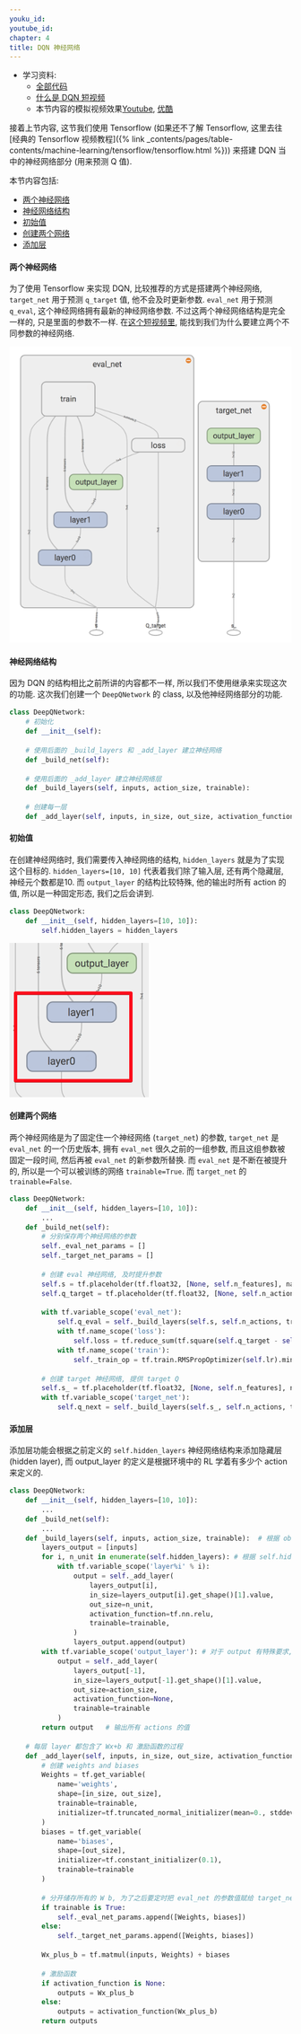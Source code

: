 ```yaml
---
youku_id: 
youtube_id: 
chapter: 4
title: DQN 神经网络
---
```


* 学习资料:
  * [全部代码](https://github.com/MorvanZhou/tutorials/tree/master/Reinforcement_learning_TUT/5_Deep_Q_Network)
  * [什么是 DQN 短视频](#)
  * 本节内容的模拟视频效果[Youtube](https://www.youtube.com/watch?v=cIb5BNaO85Y&index=4&list=PLXO45tsB95cLYyEsEylpPvTY-8ErPt2O_), [优酷](http://v.youku.com/v_show/id_XMTg3NTI2ODU2OA==.html)

接着上节内容, 这节我们使用 Tensorflow
(如果还不了解 Tensorflow, 这里去往
[经典的 Tensorflow 视频教程]({% link _contents/pages/table-contents/machine-learning/tensorflow/tensorflow.html %}))
来搭建 DQN 当中的神经网络部分 (用来预测 Q 值).



本节内容包括:

* [两个神经网络](#two-nets)
* [神经网络结构](#nn-structure)
* [初始值](#init)
* [创建两个网络](#net)
* [添加层](#layer)


<h4 class="tut-h4-pad" id="two-nets">两个神经网络</h4>

为了使用 Tensorflow 来实现 DQN, 比较推荐的方式是搭建两个神经网络, `target_net` 用于预测 `q_target` 值, 他不会及时更新参数.
`eval_net` 用于预测 `q_eval`, 这个神经网络拥有最新的神经网络参数. 不过这两个神经网络结构是完全一样的, 只是里面的参数不一样.
在[这个短视频里](#), 能找到我们为什么要建立两个不同参数的神经网络.

<img class="course-image" src="/static/results/rl/4-2-1.png">

<h4 class="tut-h4-pad" id="nn-structure">神经网络结构</h4>

因为 DQN 的结构相比之前所讲的内容都不一样, 所以我们不使用继承来实现这次的功能.
这次我们创建一个 `DeepQNetwork` 的 class, 以及他神经网络部分的功能.

```python
class DeepQNetwork:
    # 初始化
    def __init__(self):

    # 使用后面的 _build_layers 和 _add_layer 建立神经网络
    def _build_net(self):

    # 使用后面的 _add_layer 建立神经网络层
    def _build_layers(self, inputs, action_size, trainable):

    # 创建每一层
    def _add_layer(self, inputs, in_size, out_size, activation_function=None, trainable=True):
```

<h4 class="tut-h4-pad" id="init">初始值</h4>

在创建神经网络时, 我们需要传入神经网络的结构, `hidden_layers` 就是为了实现这个目标的.
`hidden_layers=[10, 10]` 代表着我们除了输入层, 还有两个隐藏层, 神经元个数都是10.
而 `output_layer` 的结构比较特殊, 他的输出时所有 action 的值, 所以是一种固定形态, 我们之后会讲到.

```python
class DeepQNetwork:
    def __init__(self, hidden_layers=[10, 10]):
        self.hidden_layers = hidden_layers
```

<img class="course-image" src="/static/results/rl/4-2-2.png">


<h4 class="tut-h4-pad" id="net">创建两个网络</h4>

两个神经网络是为了固定住一个神经网络 (`target_net`) 的参数, `target_net` 是 `eval_net` 的一个历史版本,
拥有 `eval_net` 很久之前的一组参数, 而且这组参数被固定一段时间, 然后再被 `eval_net` 的新参数所替换.
而 `eval_net` 是不断在被提升的, 所以是一个可以被训练的网络 `trainable=True`. 而 `target_net` 的 `trainable=False`.

```python
class DeepQNetwork:
    def __init__(self, hidden_layers=[10, 10]):
        ...
    def _build_net(self):
        # 分别保存两个神经网络的参数
        self._eval_net_params = []
        self._target_net_params = []

        # 创建 eval 神经网络, 及时提升参数
        self.s = tf.placeholder(tf.float32, [None, self.n_features], name='s')  # 用来接收 observation
        self.q_target = tf.placeholder(tf.float32, [None, self.n_actions], name='Q_target') # 用来接收 q_target 的值, 这个之后会通过计算得到

        with tf.variable_scope('eval_net'):
            self.q_eval = self._build_layers(self.s, self.n_actions, trainable=True)    # 建模
            with tf.name_scope('loss'):
                self.loss = tf.reduce_sum(tf.square(self.q_target - self.q_eval))   # 求误差
            with tf.name_scope('train'):
                self._train_op = tf.train.RMSPropOptimizer(self.lr).minimize(self.loss) # 梯度下降

        # 创建 target 神经网络, 提供 target Q
        self.s_ = tf.placeholder(tf.float32, [None, self.n_features], name='s_')    # 接收下个 observation
        with tf.variable_scope('target_net'):
            self.q_next = self._build_layers(self.s_, self.n_actions, trainable=False)  # 建模, 但不 train 这个网络
```


<h4 class="tut-h4-pad" id="layer">添加层</h4>

添加层功能会根据之前定义的 `self.hidden_layers` 神经网络结构来添加隐藏层 (hidden layer),
而 output_layer 的定义是根据环境中的 RL 学着有多少个 action 来定义的.

```python
class DeepQNetwork:
    def __init__(self, hidden_layers=[10, 10]):
        ...
    def _build_net(self):
        ...
    def _build_layers(self, inputs, action_size, trainable):  # 根据 observation 输出所有 actions value
        layers_output = [inputs]
        for i, n_unit in enumerate(self.hidden_layers): # 根据 self.hidden_layers 给定的神经网络结构建模
            with tf.variable_scope('layer%i' % i):
                output = self._add_layer(
                    layers_output[i],
                    in_size=layers_output[i].get_shape()[1].value,
                    out_size=n_unit,
                    activation_function=tf.nn.relu,
                    trainable=trainable,
                )
                layers_output.append(output)
        with tf.variable_scope('output_layer'): # 对于 output 有特殊要求, 输出个数是 action 的个数, 表示所有 actions 的 value
            output = self._add_layer(
                layers_output[-1],
                in_size=layers_output[-1].get_shape()[1].value,
                out_size=action_size,
                activation_function=None,
                trainable=trainable
            )
        return output   # 输出所有 actions 的值

    # 每层 layer 都包含了 Wx+b 和 激励函数的过程
    def _add_layer(self, inputs, in_size, out_size, activation_function=None, trainable=True):
        # 创建 weights and biases
        Weights = tf.get_variable(
            name='weights',
            shape=[in_size, out_size],
            trainable=trainable,
            initializer=tf.truncated_normal_initializer(mean=0., stddev=0.3)
        )
        biases = tf.get_variable(
            name='biases',
            shape=[out_size],
            initializer=tf.constant_initializer(0.1),
            trainable=trainable
        )

        # 分开储存所有的 W b, 为了之后要定时把 eval_net 的参数值赋给 target_net
        if trainable is True:
            self._eval_net_params.append([Weights, biases])
        else:
            self._target_net_params.append([Weights, biases])

        Wx_plus_b = tf.matmul(inputs, Weights) + biases

        # 激励函数
        if activation_function is None:
            outputs = Wx_plus_b
        else:
            outputs = activation_function(Wx_plus_b)
        return outputs
```

